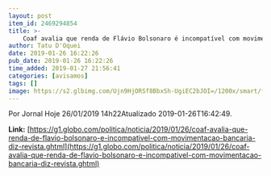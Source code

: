 ```yaml
---
layout: post
item_id: 2469294854
title: >-
    Coaf avalia que renda de Flávio Bolsonaro é incompatível com movimentação bancária, diz revista
author: Tatu D'Oquei
date: 2019-01-26 16:22:26
pub_date: 2019-01-26 16:22:26
time_added: 2019-01-27 21:56:41
categories: [avisamos]
tags: []
image: https://s2.glbimg.com/Ujn9HjORSf8BbxSh-UgiEC2bJOI=/1200x/smart/filters:cover():strip_icc()/s04.video.glbimg.com/x720/7331151.jpg
---
```


Por Jornal Hoje 26/01/2019 14h22Atualizado 2019-01-26T16:42:49.

**Link:** [https://g1.globo.com/politica/noticia/2019/01/26/coaf-avalia-que-renda-de-flavio-bolsonaro-e-incompativel-com-movimentacao-bancaria-diz-revista.ghtml](https://g1.globo.com/politica/noticia/2019/01/26/coaf-avalia-que-renda-de-flavio-bolsonaro-e-incompativel-com-movimentacao-bancaria-diz-revista.ghtml)


